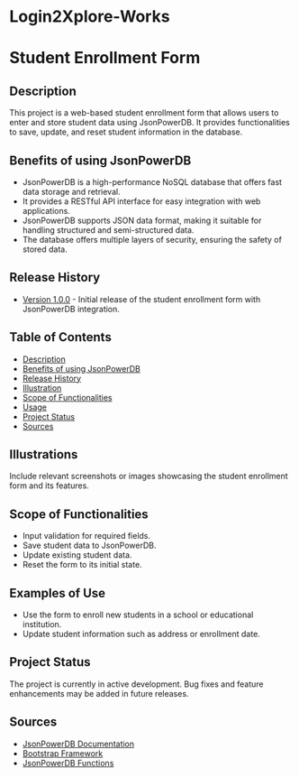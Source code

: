 # Login2Xplore-Works
# Student Enrollment Form

## Description
This project is a web-based student enrollment form that allows users to enter and store student data using JsonPowerDB. It provides functionalities to save, update, and reset student information in the database.

## Benefits of using JsonPowerDB
- JsonPowerDB is a high-performance NoSQL database that offers fast data storage and retrieval.
- It provides a RESTful API interface for easy integration with web applications.
- JsonPowerDB supports JSON data format, making it suitable for handling structured and semi-structured data.
- The database offers multiple layers of security, ensuring the safety of stored data.

## Release History
- [Version 1.0.0](https://github.com/your-username/your-repo/releases/tag/v1.0.0) - Initial release of the student enrollment form with JsonPowerDB integration.

## Table of Contents
- [Description](#description)
- [Benefits of using JsonPowerDB](#benefits-of-using-jsonpowerdb)
- [Release History](#release-history)
- [Illustration ](#illustration)
- [Scope of Functionalities](#scope-of-functionalities)
- [Usage](#usage)
- [Project Status](#project-status)
- [Sources](#sources)

## Illustrations
Include relevant screenshots or images showcasing the student enrollment form and its features.

## Scope of Functionalities
- Input validation for required fields.
- Save student data to JsonPowerDB.
- Update existing student data.
- Reset the form to its initial state.

## Examples of Use
- Use the form to enroll new students in a school or educational institution.
- Update student information such as address or enrollment date.

## Project Status
The project is currently in active development. Bug fixes and feature enhancements may be added in future releases.

## Sources
- [JsonPowerDB Documentation](https://login2explore.com/jpdb/docs.html)
- [Bootstrap Framework](https://getbootstrap.com/)
- [JsonPowerDB Functions](https://login2explore.com/jpdb/resources/js/0.0.4/jpdb-commons.js)

